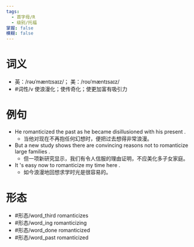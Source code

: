 ```yaml
---
tags:
  - 首字母/R
  - 级别/托福
掌握: false
模糊: false
---
```

# 词义
- 英：/rəʊˈmæntɪsaɪz/； 美：/roʊˈmæntɪsaɪz/
- #词性/v  使浪漫化；使传奇化；使更加富有吸引力
# 例句
- He romanticized the past as he became disillusioned with his present .
	- 当他对现在不再抱任何幻想时，便把过去想得非常浪漫。
- But a new study shows there are convincing reasons not to romanticize large families .
	- 但一项新研究显示，我们有令人信服的理由证明，不应美化多子女家庭。
- It 's easy now to romanticize my time here .
	- 如今浪漫地回想求学时光是很容易的。
# 形态
- #形态/word_third romanticizes
- #形态/word_ing romanticizing
- #形态/word_done romanticized
- #形态/word_past romanticized
